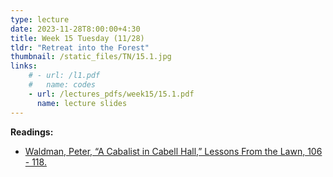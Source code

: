 ```yaml
---
type: lecture
date: 2023-11-28T8:00:00+4:30
title: Week 15 Tuesday (11/28)
tldr: "Retreat into the Forest"
thumbnail: /static_files/TN/15.1.jpg
links: 
    # - url: /l1.pdf
    #   name: codes
    - url: /lectures_pdfs/week15/15.1.pdf
      name: lecture slides
---
```

**Readings:**
- [Waldman, Peter, “A Cabalist in Cabell Hall,” Lessons From the Lawn, 106 - 118.](/LOTL_Test/readings_pdfs/week15/TH/r1.pdf)

